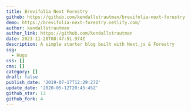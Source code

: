 ```yaml
---
title: Brevifolia Next Forestry
github: https://github.com/kendallstrautman/brevifolia-next-forestry
demo: https://brevifolia-next-forestry.netlify.com/
author: kendallstrautman
author_link: https://github.com/kendallstrautman
date: 2023-11-28T08:47:51.974Z
description: A simple starter blog built with Next.js & Forestry
ssg:
  - Hugo
css: []
cms: []
category: []
draft: false
publish_date: '2019-07-17T12:29:27Z'
update_date: '2020-05-12T20:45:45Z'
github_star: 13
github_fork: 4
---
```

